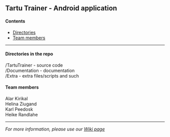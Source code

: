 <h2>Tartu Trainer - Android application</h2>

<h4>Contents</h4>
<ul>
  <li><a href="#directories-in-the-repo">Directories</a></li>
  <li><a href="#team-members"> Team members</a></li>
</ul>

<hr>

<h4>Directories in the repo</h4>
/TartuTrainer - source code<br />
/Documentation - documentation<br />
/Extra - extra files/scripts and such<br />

<h4>Team members</h4>
  Alar Kirikal<br />
  Helina Ziugand<br />
  Karl Peedosk<br />
  Heike Randlahe<br />

<hr>

<i>For more information, please use our <a href="../../wiki">Wiki page</a></i>
